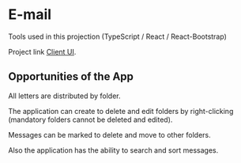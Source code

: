 # E-mail

Tools used in this projection (TypeScript / React / React-Bootstrap)

Project link [Client UI](https://doctap.github.io/e-mail_app/).

## Opportunities of the App

All letters are distributed by folder.

The application can create to delete and edit folders by right-clicking (mandatory folders cannot be deleted and edited).

Messages can be marked to delete and move to other folders.

Also the application has the ability to search and sort messages.
